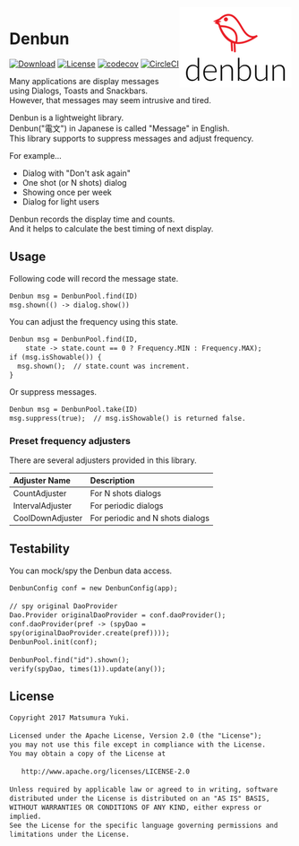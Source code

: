 <img  src="https://github.com/YukiMatsumura/denbun/blob/master/art/logo.png?raw=true" align="right" />

# Denbun

[![Download](https://api.bintray.com/packages/yuki312/maven/denbun/images/download.svg)](https://bintray.com/yuki312/maven/denbun/_latestVersion)
[![License](https://img.shields.io/badge/License-Apache%202.0-blue.svg)](https://opensource.org/licenses/Apache-2.0)
[![codecov](https://codecov.io/gh/YukiMatsumura/denbun/branch/master/graph/badge.svg)](https://codecov.io/gh/YukiMatsumura/denbun)
[![CircleCI](https://circleci.com/gh/YukiMatsumura/denbun.svg?style=shield)](https://circleci.com/gh/YukiMatsumura/denbun)

Many applications are display messages using Dialogs, Toasts and Snackbars.  
However, that messages may seem intrusive and tired.  

Denbun is a lightweight library.  
Denbun("電文") in Japanese is called "Message" in English.  
This library supports to suppress messages and adjust frequency.  

For example...

 - Dialog with "Don't ask again"
 - One shot (or N shots) dialog
 - Showing once per week
 - Dialog for light users

Denbun records the display time and counts.  
And it helps to calculate the best timing of next display.  


## Usage

Following code will record the message state.  

```
Denbun msg = DenbunPool.find(ID)
msg.shown(() -> dialog.show())
```

You can adjust the frequency using this state.

```
Denbun msg = DenbunPool.find(ID,
    state -> state.count == 0 ? Frequency.MIN : Frequency.MAX);
if (msg.isShowable()) {
  msg.shown();  // state.count was increment.
}
```

Or suppress messages.

```
Denbun msg = DenbunPool.take(ID)
msg.suppress(true);  // msg.isShowable() is returned false.
```


### Preset frequency adjusters

There are several adjusters provided in this library.

Adjuster Name    | Description
:----------------|:-------------
CountAdjuster    | For N shots dialogs
IntervalAdjuster | For periodic dialogs
CoolDownAdjuster | For periodic and N shots dialogs


## Testability

You can mock/spy the Denbun data access.

```
DenbunConfig conf = new DenbunConfig(app);

// spy original DaoProvider
Dao.Provider originalDaoProvider = conf.daoProvider();
conf.daoProvider(pref -> (spyDao = spy(originalDaoProvider.create(pref))));
DenbunPool.init(conf);

DenbunPool.find("id").shown();
verify(spyDao, times(1)).update(any());
```

## License

```
Copyright 2017 Matsumura Yuki.

Licensed under the Apache License, Version 2.0 (the "License");
you may not use this file except in compliance with the License.
You may obtain a copy of the License at

   http://www.apache.org/licenses/LICENSE-2.0

Unless required by applicable law or agreed to in writing, software
distributed under the License is distributed on an "AS IS" BASIS,
WITHOUT WARRANTIES OR CONDITIONS OF ANY KIND, either express or implied.
See the License for the specific language governing permissions and
limitations under the License.
```
